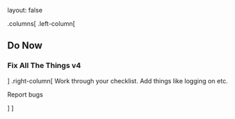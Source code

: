 layout: false

.columns[
.left-column[

## Do Now

### Fix All The Things v4

]
.right-column[
Work through your checklist. Add things like logging on etc.

Report bugs

]
]


